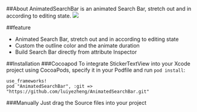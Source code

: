 ##About 
AnimatedSearchBar is an animated Search Bar, stretch out and in according to editing state.
![](https://github.com/luiyezheng/AnimatedSearchBar/blob/master/animate.gif)

##feature
* Animated Search Bar, stretch out and in according to editing state
* Custom the outline color and the animate duration
* Build Search Bar directly from attribute Inspector

##Installation 
###Cocoapod
To integrate StickerTextView into your Xcode project using CocoaPods, specify it in your Podfile and run `pod install`:
```
use_frameworks!
pod "AnimatedSearchBar", :git =>
"https://github.com/luiyezheng/AnimatedSearchBar.git"
```

###Manually
Just drag the Source files into your project




